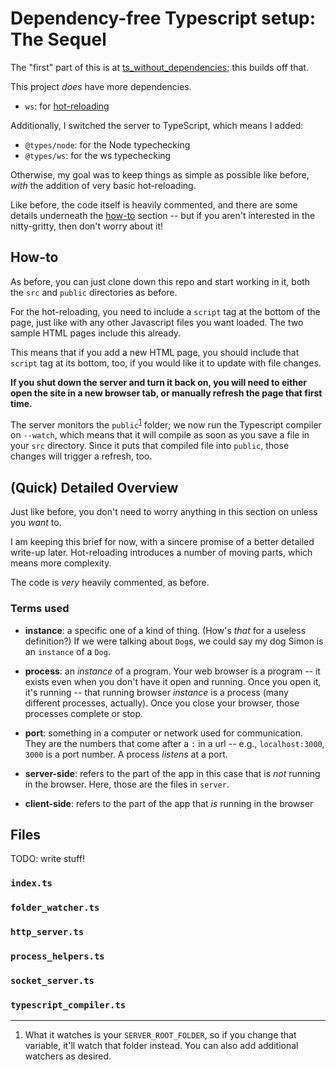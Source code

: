 # Dependency-free Typescript setup: The Sequel

The "first" part of this is at [ts_without_dependencies](https://github.com/aleph-naught2tog/ts_without_dependencies); this builds off that.

This project _does_ have more dependencies.
* `ws`: for [hot-reloading](#hot-reloading)

Additionally, I switched the server to TypeScript, which means I added:
* `@types/node`: for the Node typechecking
* `@types/ws`: for the ws typechecking

Otherwise, my goal was to keep things as simple as possible like before, _with_ the addition of very basic hot-reloading.

Like before, the code itself is heavily commented, and there are some details underneath the [how-to](#how-to) section -- but if you aren't interested in the nitty-gritty, then don't worry about it!

## How-to

As before, you can just clone down this repo and start working in it, both the `src` and `public` directories as before.

For the hot-reloading, you need to include a `script` tag at the bottom of the page, just like with any other Javascript files you want loaded. The two sample HTML pages include this already.

This means that if you add a new HTML page, you should include that `script` tag at its bottom, too, if you would like it to update with file changes.

**If you shut down the server and turn it back on, you will need to either open the site in a new browser tab, or manually refresh the page that first time.**

The server monitors the `public`<sup>[1](#foot_1)</sup> folder; we now run the Typescript compiler on `--watch`, which means that it will compile as soon as you save a file in your `src` directory. Since it puts that compiled file into `public`, those changes will trigger a refresh, too.

## (Quick) Detailed Overview

Just like before, you don't need to worry anything in this section on unless you _want_ to.

I am keeping this brief for now, with a sincere promise of a better detailed write-up later. Hot-reloading introduces a number of moving parts, which means more complexity.

The code is _very_ heavily commented, as before.

### Terms used

* **instance**: a specific one of a kind of thing. (How's _that_ for a useless definition?) If we were talking about `Dog`s, we could say my dog Simon is an `instance` of a `Dog`.
* **process**: an _instance_ of a program. Your web browser is a program -- it exists even when you don't have it open and running. Once you open it, it's running -- that running browser _instance_ is a process (many different processes, actually). Once you close your browser, those processes complete or stop.
* **port**: something in a computer or network used for communication. They are the numbers that come after a `:` in a url -- e.g., `localhost:3000`, `3000` is a port number. A process _listens_ at a port.

* **server-side**: refers to the part of the app in this case that is _not_ running in the browser. Here, those are the files in `server`.
* **client-side**: refers to the part of the app that _is_ running in the browser

## Files

TODO: write stuff!

### `index.ts`
### `folder_watcher.ts`
### `http_server.ts`
### `process_helpers.ts`
### `socket_server.ts`
### `typescript_compiler.ts`

----

<ol>
  <li id="foot_1">
    What it watches is your <code>SERVER_ROOT_FOLDER</code>, so if you change that variable, it'll watch that folder instead. You can also add additional watchers as desired.
  </li>
</ol>

